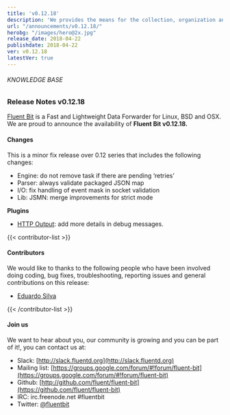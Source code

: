 ```yaml
---
title: 'v0.12.18'
description: 'We provides the means for the collection, organization and computerized retrieval of knowledgeand Lightweight Data Forwarder for Linux, BSD and OSX. We are proud to announce the availability of Fluent Bit v0.12.18.'
url: "/announcements/v0.12.18/"
herobg: "/images/hero@2x.jpg"
release_date: 2018-04-22
publishdate: 2018-04-22
ver: v0.12.18
latestVer: true
---
```


###### KNOWLEDGE BASE

### Release Notes v0.12.18

[Fluent Bit](https://fluentbit.io/) is a Fast and Lightweight Data Forwarder for Linux, BSD and OSX. We are proud to announce the availability of **Fluent Bit v0.12.18.**

#### Changes

This is a minor fix release over 0.12 series that includes the following changes:

* Engine: do not remove task if there are pending ‘retries’
* Parser: always validate packaged JSON map
* I/O: fix handling of event mask in socket validation
* Lib: JSMN: merge improvements for strict mode

**Plugins**

* [HTTP Output](https://fluentbit.io/documentation/0.12/output/http.html): add more details in debug messages.

{{< contributor-list >}}
#### Contributors

We would like to thanks to the following people who have been involved doing coding, bug fixes, troubleshooting, reporting issues and general contributions on this release:


* [Eduardo Silva](https://github.com/edsiper)

{{< /contributor-list >}}

#### Join us

We want to hear about you, our community is growing and you can be part of it!, you can contact us at:

* Slack: [http://slack.fluentd.org](http://slack.fluentd.org)
* Mailing list: [https://groups.google.com/forum/#!forum/fluent-bit](https://groups.google.com/forum/#!forum/fluent-bit)
* Github: [http://github.com/fluent/fluent-bit](https://github.com/fluent/fluent-bit)
* IRC: irc.freenode.net #fluentbit
* Twitter: [@fluentbit](https://twitter.com/fluentbit)